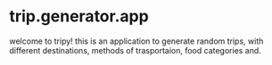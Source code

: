 # trip.generator.app
welcome to tripy! 
this is an application to generate random trips, with different destinations, methods of trasportaion, food categories and.
